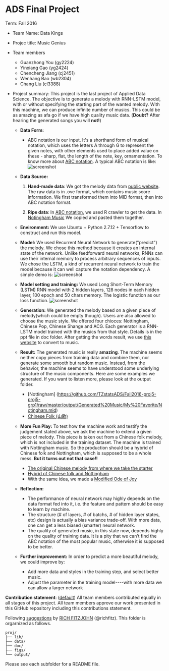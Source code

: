 # ADS Final Project

Term: Fall 2016

+ Team Name: Data Kings
+ Projec title: Music Genius
+ Team members
	+ Guanzhong You (gy2224)
	+ Yinxiang Gao (yg2424)
	+ Chencheng Jiang (cj2451)
	+ Wenhang Bao (wb2304)
	+ Chang Liu (cl3388)

+ Project summary: This project is the last project of Applied Data Science. The objective is to generate a melody with RNN-LSTM model, with or without specifying the starting part of the wanted melody. With this machine, we can produce infinite number of musics. This could be as amazing as afa go if we have high quality music data. (**Doubt?** After hearing the generated songs you will **not!**)

	+ __Data Form:__
	
		+ ABC notation is our input. It's a shorthand form of musical notation, which uses the letters A through G to represent the given notes, with other elements used to place added value on these - sharp, flat, the length of the note, key, ornamentation. To know more about [ABC notation](https://en.wikipedia.org/wiki/ABC_notation). A typical ABC notation is like: 
	![screenshot](https://raw.githubusercontent.com/TZstatsADS/Fall2016-proj5-proj5-grp1/master/doc/ABC%20example.png)
	
	+ __Data Source:__
	
		1. **Hand-made data**: We got the melody data from [public website](http://www.popiano.org/big5/piano/). The raw data is in .ove format, which contains music score information. We first transformed them into MID format, then into ABC notation format. 
		
		2. **Ripe data**: In [ABC notation](http://http://abcnotation.com/), we used R crawler to get the data. In [Notingham Music](http://abc.sourceforge.net/NMD/) We copied and pasted them together. 
		
	+ __Environment:__ We use Ubuntu + Python 2.7.12 + Tensorflow to construct and run this model.
	
	+ __Model:__ We used Recurrent Neural Network to generate("predict") the melody. We chose this method because it creates an internal state of the network. Unlike feedforward neural networks, RNNs can use their internal memory to process arbitrary sequences of inputs. We chose the LSTM, a kind of recurrent neural network to train the model because it can well capture the notation dependency. A simple demo is:
	![screenshot](https://github.com/TZstatsADS/Fall2016-proj5-proj5-grp1/blob/master/doc/RNN.png)
	
	+ __Model setting and training:__ We used Long Short-Term Memory (LSTM) RNN model with 2 hidden layers, 128 nodes in each hidden layer, 100 epoch and 50 chars memory. The logistic function as our loss function. 
	![screenshot](https://github.com/TZstatsADS/Fall2016-proj5-proj5-grp1/blob/master/doc/loss_function.png)
	
	+ __Generation:__ We generated the melody based on a given piece of melody(which could be empty though). Users are also allowed to choose the music style. We offered four chioces: Nottingham, Chinese Pop, Chinese Shange and ACG. Each generator is a RNN-LSTM model trained with the musics from that style. Details is in the ppt file in doc folder. After getting the words result, we use [this website](http://colinhume.com/music.aspx#) to convert to music.
	
	+ __Result:__ The generated music is really __amazing__. The machine seems neither copy pieces from training data and combine them, nor generate some smooth but random music. Instead, from the behavior, the machine seems to have understood some underlying structure of the music components. Here are some examples we generated. If you want to listen more, please look at the output folder.
		+ [Nottingham] (https://github.com/TZstatsADS/Fall2016-proj5-proj5-grp1/raw/master/output/Generated%20Music/My%20Favorite/Notingham.mid)
		+ [Chinese Folk (山歌)](https://github.com/TZstatsADS/Fall2016-proj5-proj5-grp1/raw/master/output/Generated%20Music/My%20Favorite/Chinese%20Folk.mid)
	+ __More Fun Play:__ To test how the machine work and testify the judgement stated above, we ask the machine to extend a given piece of melody. This piece is taken out from a Chinese folk melody, which is not included in the training dataset. The machine is trained with Nottingham music. So the production should be a hybrid of Chinese folk and Nottingham, which is supposed to be a whole mess. __But it turns out not that case!!__
		+ [The original Chinese melody from where we take the starter](https://github.com/TZstatsADS/Fall2016-proj5-proj5-grp1/raw/master/output/Generated%20Music/Experiment%20%20Music/Original%20(Chinese%20Folk).mid)
		+ [Hybrid of Chinese folk and Nottingham](https://github.com/TZstatsADS/Fall2016-proj5-proj5-grp1/raw/master/output/Generated%20Music/Experiment%20%20Music/Generated%20(Notingham%20Style).mid)
		+ With the same idea, we made a [Modified Ode of Joy](https://github.com/TZstatsADS/Fall2016-proj5-proj5-grp1/raw/master/output/Generated%20Music/Experiment%20%20Music/Generated%20with%20Ode%20of%20Joy%20Starter.mid)

	+ __Reflection:__
		+ The performance of neural network may highly depends on the data format fed into it, i.e. the feature and pattern should be easy to learn by machine.
		+ The structure (# of layers, # of batchs, # of hidden layer states, etc) design is actually a bias variance trade-off. With more data, one can get a less biased (smarter) neural network.
		+ The quality of generated music, in this state now, depends highly on the quality of training data. It is a pity that we can’t find the ABC notation of the most popular music, otherwise it is supposed to be better.
		
	+ __Further improvement:__ In order to predict a more beautiful melody, we could improve by: 
		+ Add more data and styles in the training step, and select better music.
		+ Adjust the parameter in the training model----with more data we can allow a larger network
		
__Contribution statement__: ([default](doc/a_note_on_contributions.md)) All team members contributed equally in all stages of this project. All team members approve our work presented in this GitHub repository including this contributions statement. 

Following [suggestions](http://nicercode.github.io/blog/2013-04-05-projects/) by [RICH FITZJOHN](http://nicercode.github.io/about/#Team) (@richfitz). This folder is orgarnized as follows.

```
proj/
├── lib/
├── data/
├── doc/
├── figs/
└── output/
```

Please see each subfolder for a README file.
